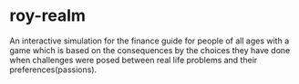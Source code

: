 # roy-realm
An interactive simulation for the finance guide for people of all ages with a game which is based on the consequences by the choices they have done when challenges were posed between real life problems and their preferences(passions).